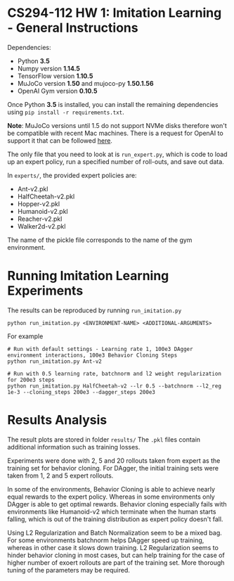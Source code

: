 # CS294-112 HW 1: Imitation Learning - General Instructions

Dependencies:
 * Python **3.5**
 * Numpy version **1.14.5**
 * TensorFlow version **1.10.5**
 * MuJoCo version **1.50** and mujoco-py **1.50.1.56**
 * OpenAI Gym version **0.10.5**

Once Python **3.5** is installed, you can install the remaining dependencies using `pip install -r requirements.txt`.

**Note**: MuJoCo versions until 1.5 do not support NVMe disks therefore won't be compatible with recent Mac machines.
There is a request for OpenAI to support it that can be followed [here](https://github.com/openai/gym/issues/638).

The only file that you need to look at is `run_expert.py`, which is code to load up an expert policy, run a specified number of roll-outs, and save out data.

In `experts/`, the provided expert policies are:
* Ant-v2.pkl
* HalfCheetah-v2.pkl
* Hopper-v2.pkl
* Humanoid-v2.pkl
* Reacher-v2.pkl
* Walker2d-v2.pkl

The name of the pickle file corresponds to the name of the gym environment.

# Running Imitation Learning Experiments

The results can be reproduced by running ``` run_imitation.py ```

```
python run_imitation.py <ENVIRONMENT-NAME> <ADDITIONAL-ARGUMENTS>
```
For example
```
# Run with default settings - Learning rate 1, 100e3 DAgger environment interactions, 100e3 Behavior Cloning Steps
python run_imitation.py Ant-v2

# Run with 0.5 learning rate, batchnorm and l2 weight regularization for 200e3 steps
python run_imitation.py HalfCheetah-v2 --lr 0.5 --batchnorm --l2_reg 1e-3 --cloning_steps 200e3 --dagger_steps 200e3
```

# Results Analysis

The result plots are stored in folder ```results/``` The ```.pkl``` files contain additional information such as training losses.

Experiments were done with 2, 5 and 20 rollouts taken from expert as the training set for behavior cloning. For DAgger, the initial training sets were taken from 1, 2 and 5 expert rollouts.

In some of the environments, Behavior Cloning is able to achieve nearly equal rewards to the expert policy. Whereas in some environments only DAgger is able to get optimal rewards. Behavior cloning especially fails with environments like Humanoid-v2 which terminate when the human starts falling, which is out of the training distribution as expert policy doesn't fall.

Using L2 Regularization and Batch Normalization seem to be a mixed bag. For some environments batchnorm helps DAgger speed up training, whereas in other case it slows down training. L2 Regularization seems to hinder behavior cloning in most cases, but can help training for the case of higher number of exoert rollouts are part of the training set. More thorough tuning of the parameters may be required.
